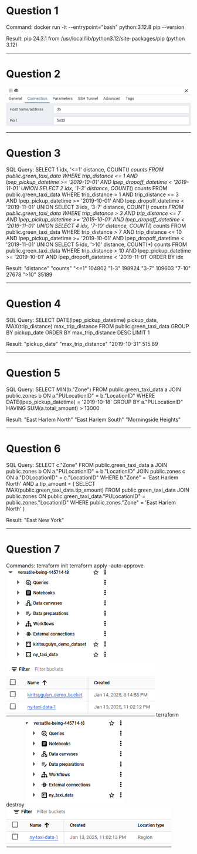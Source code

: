 # Question 1 

Command:
docker run -it --entrypoint="bash" python:3.12.8
pip --version

Result:
pip 24.3.1 from /usr/local/lib/python3.12/site-packages/pip (python 3.12)

----------------------------------------------------------------------------------------------------
# Question 2 

![alt text](image-1.png)

----------------------------------------------------------------------------------------------------
# Question 3

SQL Query:
SELECT 1 idx, '<=1' distance, COUNT(*) counts FROM public.green_taxi_data
WHERE trip_distance <= 1 AND lpep_pickup_datetime >= '2019-10-01' AND lpep_dropoff_datetime < '2019-11-01'
UNION
SELECT 2 idx, '1-3' distance, COUNT(*) counts FROM public.green_taxi_data
WHERE trip_distance > 1 AND trip_distance <= 3 AND lpep_pickup_datetime >= '2019-10-01' AND lpep_dropoff_datetime < '2019-11-01'
UNION
SELECT 3 idx, '3-7' distance, COUNT(*) counts FROM public.green_taxi_data
WHERE trip_distance > 3 AND trip_distance <= 7 AND lpep_pickup_datetime >= '2019-10-01' AND lpep_dropoff_datetime < '2019-11-01'
UNION
SELECT 4 idx, '7-10' distance, COUNT(*) counts FROM public.green_taxi_data
WHERE trip_distance > 7 AND trip_distance <= 10 AND lpep_pickup_datetime >= '2019-10-01' AND lpep_dropoff_datetime < '2019-11-01'
UNION
SELECT 5 idx, '>10' distance, COUNT(*) counts FROM public.green_taxi_data
WHERE trip_distance > 10 AND lpep_pickup_datetime >= '2019-10-01' AND lpep_dropoff_datetime < '2019-11-01'
ORDER BY idx

Result:
"distance"	"counts"
"<=1"	104802
"1-3"	198924
"3-7"	109603
"7-10"	27678
">10"	35189

----------------------------------------------------------------------------------------------------
# Question 4

SQL Query:
SELECT DATE(lpep_pickup_datetime) pickup_date, MAX(trip_distance) max_trip_distance FROM public.green_taxi_data
GROUP BY pickup_date
ORDER BY max_trip_distance DESC
LIMIT 1

Result:
"pickup_date"	"max_trip_distance"
"2019-10-31"	515.89

----------------------------------------------------------------------------------------------------
# Question 5

SQL Query:
SELECT MIN(b."Zone")
FROM public.green_taxi_data a
JOIN public.zones b ON a."PULocationID" = b."LocationID"
WHERE DATE(lpep_pickup_datetime) = '2019-10-18'
GROUP BY a."PULocationID"
HAVING SUM(a.total_amount) > 13000

Result:
"East Harlem North"
"East Harlem South"
"Morningside Heights"

----------------------------------------------------------------------------------------------------
# Question 6

SQL Query:
SELECT c."Zone"
FROM public.green_taxi_data a
JOIN public.zones b ON a."PULocationID" = b."LocationID"
JOIN public.zones c ON a."DOLocationID" = c."LocationID"
WHERE b."Zone" = 'East Harlem North'
AND a.tip_amount = (
	SELECT MAX(public.green_taxi_data.tip_amount)
	FROM public.green_taxi_data
	JOIN public.zones ON public.green_taxi_data."PULocationID" = public.zones."LocationID"
	WHERE public.zones."Zone" = 'East Harlem North' 
)

Result:
"East New York"

----------------------------------------------------------------------------------------------------
# Question 7

Commands:
terraform init
terraform apply -auto-approve
![alt text](image.png)
![alt text](image-2.png)
terraform destroy
![alt text](image-4.png)
![alt text](image-3.png)